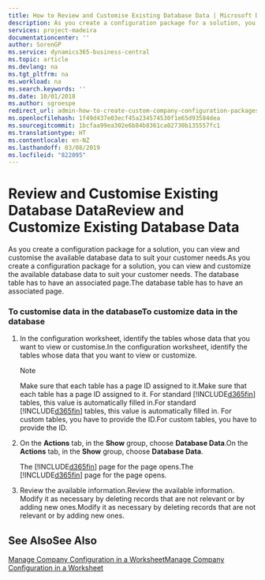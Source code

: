 ```yaml
---
title: How to Review and Customise Existing Database Data | Microsoft Docs
description: As you create a configuration package for a solution, you can view and customise the available database data to suit your customer needs. The database table has to have an associated page.
services: project-madeira
documentationcenter: ''
author: SorenGP
ms.service: dynamics365-business-central
ms.topic: article
ms.devlang: na
ms.tgt_pltfrm: na
ms.workload: na
ms.search.keywords: ''
ms.date: 10/01/2018
ms.author: sgroespe
redirect_url: admin-how-to-create-custom-company-configuration-packages
ms.openlocfilehash: 1f49d437e03ecf45a234574530f1e65d93584dea
ms.sourcegitcommit: 1bcfaa99ea302e6b84b8361ca02730b135557fc1
ms.translationtype: HT
ms.contentlocale: en-NZ
ms.lasthandoff: 03/08/2019
ms.locfileid: "822095"
---
```

# <a name="review-and-customize-existing-database-data"></a><span data-ttu-id="f3685-104">Review and Customise Existing Database Data</span><span class="sxs-lookup"><span data-stu-id="f3685-104">Review and Customize Existing Database Data</span></span>
<span data-ttu-id="f3685-105">As you create a configuration package for a solution, you can view and customise the available database data to suit your customer needs.</span><span class="sxs-lookup"><span data-stu-id="f3685-105">As you create a configuration package for a solution, you can view and customize the available database data to suit your customer needs.</span></span> <span data-ttu-id="f3685-106">The database table has to have an associated page.</span><span class="sxs-lookup"><span data-stu-id="f3685-106">The database table has to have an associated page.</span></span>  

### <a name="to-customize-data-in-the-database"></a><span data-ttu-id="f3685-107">To customise data in the database</span><span class="sxs-lookup"><span data-stu-id="f3685-107">To customize data in the database</span></span>  

1.  <span data-ttu-id="f3685-108">In the configuration worksheet, identify the tables whose data that you want to view or customise.</span><span class="sxs-lookup"><span data-stu-id="f3685-108">In the configuration worksheet, identify the tables whose data that you want to view or customize.</span></span>  

    > [!NOTE]  
    >  <span data-ttu-id="f3685-109">Make sure that each table has a page ID assigned to it.</span><span class="sxs-lookup"><span data-stu-id="f3685-109">Make sure that each table has a page ID assigned to it.</span></span> <span data-ttu-id="f3685-110">For standard [!INCLUDE[d365fin](includes/d365fin_md.md)] tables, this value is automatically filled in.</span><span class="sxs-lookup"><span data-stu-id="f3685-110">For standard [!INCLUDE[d365fin](includes/d365fin_md.md)] tables, this value is automatically filled in.</span></span> <span data-ttu-id="f3685-111">For custom tables, you have to provide the ID.</span><span class="sxs-lookup"><span data-stu-id="f3685-111">For custom tables, you have to provide the ID.</span></span>  

2.  <span data-ttu-id="f3685-112">On the **Actions** tab, in the **Show** group, choose **Database Data**.</span><span class="sxs-lookup"><span data-stu-id="f3685-112">On the **Actions** tab, in the **Show** group, choose **Database Data**.</span></span>  

     <span data-ttu-id="f3685-113">The [!INCLUDE[d365fin](includes/d365fin_md.md)] page for the page opens.</span><span class="sxs-lookup"><span data-stu-id="f3685-113">The [!INCLUDE[d365fin](includes/d365fin_md.md)] page for the page opens.</span></span>  

3.  <span data-ttu-id="f3685-114">Review the available information.</span><span class="sxs-lookup"><span data-stu-id="f3685-114">Review the available information.</span></span> <span data-ttu-id="f3685-115">Modify it as necessary by deleting records that are not relevant or by adding new ones.</span><span class="sxs-lookup"><span data-stu-id="f3685-115">Modify it as necessary by deleting records that are not relevant or by adding new ones.</span></span>  

## <a name="see-also"></a><span data-ttu-id="f3685-116">See Also</span><span class="sxs-lookup"><span data-stu-id="f3685-116">See Also</span></span>  
 [<span data-ttu-id="f3685-117">Manage Company Configuration in a Worksheet</span><span class="sxs-lookup"><span data-stu-id="f3685-117">Manage Company Configuration in a Worksheet</span></span>](admin-how-to-manage-company-configuration-in-a-worksheet.md)
